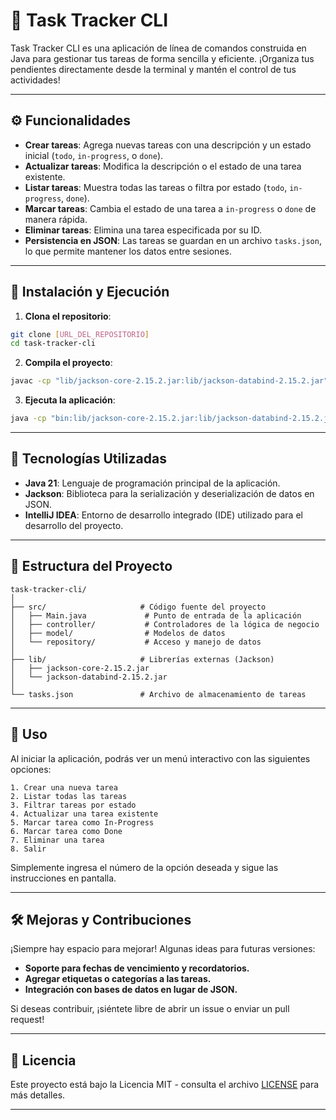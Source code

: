 

# 🚀 Task Tracker CLI
Task Tracker CLI es una aplicación de línea de comandos construida en Java para gestionar tus tareas de forma sencilla y eficiente. ¡Organiza tus pendientes directamente desde la terminal y mantén el control de tus actividades!

---

## ⚙️ Funcionalidades
- **Crear tareas**: Agrega nuevas tareas con una descripción y un estado inicial (`todo`, `in-progress`, o `done`).
- **Actualizar tareas**: Modifica la descripción o el estado de una tarea existente.
- **Listar tareas**: Muestra todas las tareas o filtra por estado (`todo`, `in-progress`, `done`).
- **Marcar tareas**: Cambia el estado de una tarea a `in-progress` o `done` de manera rápida.
- **Eliminar tareas**: Elimina una tarea especificada por su ID.
- **Persistencia en JSON**: Las tareas se guardan en un archivo `tasks.json`, lo que permite mantener los datos entre sesiones.

---

## 🚀 Instalación y Ejecución
1. **Clona el repositorio**:
```bash
git clone [URL_DEL_REPOSITORIO]
cd task-tracker-cli
```

2. **Compila el proyecto**:
```bash
javac -cp "lib/jackson-core-2.15.2.jar:lib/jackson-databind-2.15.2.jar" src/*.java -d bin
```

3. **Ejecuta la aplicación**:
```bash
java -cp "bin:lib/jackson-core-2.15.2.jar:lib/jackson-databind-2.15.2.jar" Main
```

---

## 🚧 Tecnologías Utilizadas
- **Java 21**: Lenguaje de programación principal de la aplicación.
- **Jackson**: Biblioteca para la serialización y deserialización de datos en JSON.
- **IntelliJ IDEA**: Entorno de desarrollo integrado (IDE) utilizado para el desarrollo del proyecto.

---

## 📂 Estructura del Proyecto
```
task-tracker-cli/
│
├── src/                     # Código fuente del proyecto
│   ├── Main.java             # Punto de entrada de la aplicación
│   ├── controller/           # Controladores de la lógica de negocio
│   ├── model/                # Modelos de datos
│   └── repository/           # Acceso y manejo de datos
│
├── lib/                     # Librerías externas (Jackson)
│   ├── jackson-core-2.15.2.jar
│   └── jackson-databind-2.15.2.jar
│
└── tasks.json               # Archivo de almacenamiento de tareas
```

---

## 📘 Uso
Al iniciar la aplicación, podrás ver un menú interactivo con las siguientes opciones:
```
1. Crear una nueva tarea  
2. Listar todas las tareas  
3. Filtrar tareas por estado  
4. Actualizar una tarea existente  
5. Marcar tarea como In-Progress  
6. Marcar tarea como Done  
7. Eliminar una tarea  
8. Salir  
```

Simplemente ingresa el número de la opción deseada y sigue las instrucciones en pantalla.

---

## 🛠️ Mejoras y Contribuciones
¡Siempre hay espacio para mejorar! Algunas ideas para futuras versiones:
- **Soporte para fechas de vencimiento y recordatorios.**
- **Agregar etiquetas o categorías a las tareas.**
- **Integración con bases de datos en lugar de JSON.**

Si deseas contribuir, ¡siéntete libre de abrir un issue o enviar un pull request!

---

## 📄 Licencia
Este proyecto está bajo la Licencia MIT - consulta el archivo [LICENSE](LICENSE) para más detalles.

---


